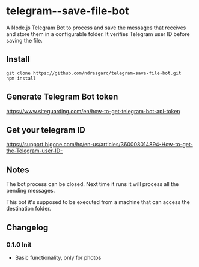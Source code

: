 # telegram--save-file-bot

A Node.js Telegram Bot to process and save the messages that receives and store them in a configurable folder.
It verifies Telegram user ID before saving the file.

## Install
```
git clone https://github.com/ndresgarc/telegram-save-file-bot.git
npm install
```

## Generate Telegram Bot token
https://www.siteguarding.com/en/how-to-get-telegram-bot-api-token

## Get your telegram ID
https://support.bigone.com/hc/en-us/articles/360008014894-How-to-get-the-Telegram-user-ID-

## Notes
The bot process can be closed. Next time it runs it will process all the pending messages.

This bot it's supposed to be executed from a machine that can access the destination folder.

## Changelog

### 0.1.0 Init
- Basic functionality, only for photos